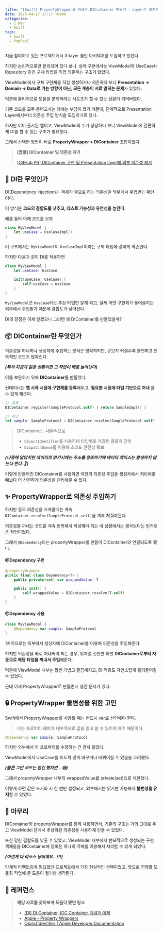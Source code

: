 ```yaml
---
title: "[Swift] PropertyWrapper를 이용한 DIContainer 만들기 - Layer간 의존성 흐름 개선하기"
date: 2025-04-17 17:17 +0900
categories:
  - 🍎 Dev
  - Swift
tags:
  - Swift
  - PopPool
---
```

지금 참여하고 있는 프로젝트에서 3-layer 클린 아키텍처를 도입하고 있었다.  

하지만 논리적으로만 분리되어 있다 보니, 실제 구현에서는 ViewModel이 UseCase나 Repository 같은 구체 타입을 직접 의존하는 구조가 많았다.

ViewModel에서 구체 구현체를 직접 생성하거나 의존하다 보니 **Presentation → Domain → Data로 가는 방향이 아닌, 모든 계층이 서로 얽히는 문제**가 있었다.

덕분에 물리적으로 모듈을 분리하려는 시도조차 할 수 없는 상황이 되어버렸다.

기존 코드를 모두 뜯어고치는 데에는 부담이 컸기 때문에, 단계적으로 Presentation Layer에서부터 의존성 주입 방식을 도입하기로 했다.

하지만 이미 출시된 앱이고, ViewModel의 수가 상당하다 보니 ViewModel에 간편하게 DI를 할 수 있는 구조가 필요했다.

그래서 선택한 방법이 바로 **PropertyWrapper + DIContainer** 조합이었다.

> **\[팝풀] DIContainer 및 의존성 제거** 
> 
> [[GitHub PR] DIContainer 구현 및 Presentation layer에 외부 의존성 제거](https://github.com/PopPool/iOS/pull/115)

## 🤔 DI란 무엇인가

DI(Dependency Injection)는 객체가 필요로 하는 의존성을 외부에서 주입받는 패턴이다. 

이 방식은 **코드의 결합도를 낮추고, 테스트 가능성과 유연성을 높인다.**

예를 들어 아래 코드를 보자

```swift
class MyViewModel {
	let useCase = UseCaseImpl()
}
```

이 구조에서는 `MyViewModel`이 `UseCaseImpl`이라는 구체 타입에 강하게 의존한다.

하지만 다음과 같이 DI를 적용하면

```swift
class MyViewModel {
	let useCase: UseCase

	init(useCase: UseCase) {
		self.useCase = useCase
	}
}
```

`MyViewModel`은 `UseCase`라는 추상 타입만 알게 되고, 실제 어떤 구현체가 들어올지는 외부에서 주입받기 때문에 결합도가 낮아진다.

DI의 장점은 이제 알겠으니 그러면 왜 DIContainer를 만들었을까?

## 📦 DIContainer란 무엇인가

의존성을 하나하나 생성자에 주입하는 방식은 명확하지만, 규모가 커질수록 불편하고 반복적인 코드가 많아진다.

_**(특히 지금과 같은 상황이면 그 작업이 배로 늘어난다)**_

이를 보완하기 위해 **DIContainer**를 만들었다. 

컨테이너는 **앱 시작 시점에 구현체를 등록**해두고, **필요한 시점에 타입 기반으로 꺼내** 쓸 수 있게 해준다.

```swift
// 등록
DIContainer.register(SampleProtocol.self) { return SampleImpl() }

// 주입
let sample: SampleProtocol = DIContainer.resolve(SampleProtocol.self)
```

> DIContainer는 내부적으로 
> - `ObjectIdentifier`를 사용하여 타입별로 저장된 클로저 관리
> - `DispatchQueue`를 이용해 스레드 안전성 확보

_**(나중에 알았지만 데이터의 읽기시에는 주소를 참조하기에 데이터 레이스는 발생하지 않는다 한다. 🥲)**_

이렇게 만들어진 DIContainer를 사용하면 이전의 의존성 주입을 생성자에서 처리해줄때보다 더 간편하게 의존성을 관리해줄 수 있다.

## ✨ PropertyWrapper로 의존성 주입하기

하지만 결국 의존성을 가져올때는 계속 `DIContainer.resolve(SampleProtocol.self)`을 계속 쳐줘야된다.

의존성을 꺼내는 코드를 계속 반복해서 작성해야 되는 내 상황에서는 생각보다는 번거로운 작업이었다.

그래서 `@Dependency`라는 propertyWrapper를 만들어 DIContainer와 연결되도록 했다.

#### **@Dependency 구현**
```swift
@propertyWrapper
public final class Dependency<T> {
    public private(set) var wrappedValue: T

    public init() {
        self.wrappedValue = DIContainer.resolve(T.self)
    }
}
```

#### **@Dependency 사용**

```swift
class MyViewModel {
    @Dependency var sample: SampleProtocol
}
```

1차적으로는 외부에서 생성자에 DIContainer를 이용해 의존성을 주입해준다.

하지만 의존성을 바로 꺼내써야 되는 경우, 위처럼 선언만 하면 **DIContainer로부터 자동으로 해당 타입을 꺼내서 주입**해준다.

덕분에 ViewModel 내부는 훨씬 가볍고 깔끔해지고, DI 적용도 자연스럽게 흘러들어갈 수 있었다.

근데 이제 PropertyWrapper로 만들면서 생긴 문제가 있다.

## 🔒 PropertyWrapper 불변성을 위한 고민

Swift에서 PropertyWrapper를 사용할 때는 반드시 var로 선언해야 한다.

> 이는 프로퍼티 래퍼가 내부적으로 값을 읽고 쓸 수 있어야 하기 때문이다.

```swift
@Dependency var sample: SampleProtocol
```

하지만 외부에서 이 프로퍼티를 수정하는 건 원치 않았다.

ViewModel에서 UseCase를 의도치 않게 바꾸거나 바뀌어질 수 있음을 고려했다.

_**(물론 그런 코드는 없긴 했지만...😅)**_

그래서 propertyWrapper 내부의 wrappedValue를 private(set)으로 제한했다.

이렇게 하면 값은 초기화 시 한 번만 설정되고, 외부에서는 읽기만 가능해서 **불변성을 유지**할 수 있었다.

## 🏁 마무리

DIContainer와 propertyWrapper를 함께 사용하면서, 기존의 구조는 거의 그대로 두고 ViewModel 단에서 추상화된 의존성을 사용하게 만들 수 있었다.

또한 강한 결합도를 낮출 수 있었고, ViewModel 내부에서 반복적으로 생성되는 구현 객체들을 DIContainer에 등록된 하나의 객체를 이용해서 처리할 수 있게 되었다. 

_**(이런게 다 리소스 낭비에요...!!!)**_

단계적 리팩토링이 필요했던 프로젝트에서 가장 현실적인 선택이었고, 앞으로 진행할 모듈화 작업에 큰 도움이 될거라 생각된다.

## 🔗 레퍼런스
> **해당 자료를 찾아보며 도움이 됐던 링크**
> - [[DI] DI Container, IOC Container 개념과 예제](https://eunjin3786.tistory.com/233)
>- [Apple - Property Wrappers](https://docs.swift.org/swift-book/documentation/the-swift-programming-language/properties/#Property-Wrappers)
>- [ObjectIdentifier \| Apple Developer Documentation](https://developer.apple.com/documentation/swift/objectidentifier)
